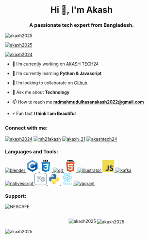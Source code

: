 <h1 align="center">Hi 👋, I'm Akash</h1>
<h3 align="center">A passionate tech expert from Bangladesh.</h3>

<p align="left"> <img src="https://komarev.com/ghpvc/?username=akaxh2025&label=Profile%20views&color=0e75b6&style=flat" alt="akaxh2025" /> </p>

<p align="left"> <a href="https://github.com/ryo-ma/github-profile-trophy"><img src="https://github-profile-trophy.vercel.app/?username=akaxh2025" alt="akaxh2025" /></a> </p>

<p align="left"> <a href="https://twitter.com/akaxh2024" target="blank"><img src="https://img.shields.io/twitter/follow/akaxh2024?logo=twitter&style=for-the-badge" alt="akaxh2024" /></a> </p>

- 🔭 I’m currently working on [AKASH TECH24](https://www.youtube.com/@akashtech24)

- 🌱 I’m currently learning **Python & Javascript**

- 👯 I’m looking to collaborate on [Github](https://github.com/akaxh2025)

- 💬 Ask me about **Technology**

- 📫 How to reach me **mdmahmudulhasanakash2022@gmail.com**

- ⚡ Fun fact **I think I am Beautiful**

<h3 align="left">Connect with me:</h3>
<p align="left">
<a href="https://twitter.com/akaxh2024" target="blank"><img align="center" src="https://raw.githubusercontent.com/rahuldkjain/github-profile-readme-generator/master/src/images/icons/Social/twitter.svg" alt="akaxh2024" height="30" width="40" /></a>
<a href="https://fb.com/mh21akash" target="blank"><img align="center" src="https://raw.githubusercontent.com/rahuldkjain/github-profile-readme-generator/master/src/images/icons/Social/facebook.svg" alt="mh21akash" height="30" width="40" /></a>
<a href="https://instagram.com/akaxh_21" target="blank"><img align="center" src="https://raw.githubusercontent.com/rahuldkjain/github-profile-readme-generator/master/src/images/icons/Social/instagram.svg" alt="akaxh_21" height="30" width="40" /></a>
<a href="https://www.youtube.com/c/akashtech24" target="blank"><img align="center" src="https://raw.githubusercontent.com/rahuldkjain/github-profile-readme-generator/master/src/images/icons/Social/youtube.svg" alt="akashtech24" height="30" width="40" /></a>
</p>

<h3 align="left">Languages and Tools:</h3>
<p align="left"> <a href="https://www.blender.org/" target="_blank" rel="noreferrer"> <img src="https://download.blender.org/branding/community/blender_community_badge_white.svg" alt="blender" width="40" height="40"/> </a> <a href="https://www.cprogramming.com/" target="_blank" rel="noreferrer"> <img src="https://raw.githubusercontent.com/devicons/devicon/master/icons/c/c-original.svg" alt="c" width="40" height="40"/> </a> <a href="https://www.w3schools.com/css/" target="_blank" rel="noreferrer"> <img src="https://raw.githubusercontent.com/devicons/devicon/master/icons/css3/css3-original-wordmark.svg" alt="css3" width="40" height="40"/> </a> <a href="https://git-scm.com/" target="_blank" rel="noreferrer"> <img src="https://www.vectorlogo.zone/logos/git-scm/git-scm-icon.svg" alt="git" width="40" height="40"/> </a> <a href="https://www.w3.org/html/" target="_blank" rel="noreferrer"> <img src="https://raw.githubusercontent.com/devicons/devicon/master/icons/html5/html5-original-wordmark.svg" alt="html5" width="40" height="40"/> </a> <a href="https://www.adobe.com/in/products/illustrator.html" target="_blank" rel="noreferrer"> <img src="https://www.vectorlogo.zone/logos/adobe_illustrator/adobe_illustrator-icon.svg" alt="illustrator" width="40" height="40"/> </a> <a href="https://developer.mozilla.org/en-US/docs/Web/JavaScript" target="_blank" rel="noreferrer"> <img src="https://raw.githubusercontent.com/devicons/devicon/master/icons/javascript/javascript-original.svg" alt="javascript" width="40" height="40"/> </a> <a href="https://kafka.apache.org/" target="_blank" rel="noreferrer"> <img src="https://www.vectorlogo.zone/logos/apache_kafka/apache_kafka-icon.svg" alt="kafka" width="40" height="40"/> </a> <a href="https://nativescript.org/" target="_blank" rel="noreferrer"> <img src="https://raw.githubusercontent.com/detain/svg-logos/780f25886640cef088af994181646db2f6b1a3f8/svg/nativescript.svg" alt="nativescript" width="40" height="40"/> </a> <a href="https://www.photoshop.com/en" target="_blank" rel="noreferrer"> <img src="https://raw.githubusercontent.com/devicons/devicon/master/icons/photoshop/photoshop-line.svg" alt="photoshop" width="40" height="40"/> </a> <a href="https://www.python.org" target="_blank" rel="noreferrer"> <img src="https://raw.githubusercontent.com/devicons/devicon/master/icons/python/python-original.svg" alt="python" width="40" height="40"/> </a> <a href="https://reactjs.org/" target="_blank" rel="noreferrer"> <img src="https://raw.githubusercontent.com/devicons/devicon/master/icons/react/react-original-wordmark.svg" alt="react" width="40" height="40"/> </a> <a href="https://www.vagrantup.com/" target="_blank" rel="noreferrer"> <img src="https://www.vectorlogo.zone/logos/vagrantup/vagrantup-icon.svg" alt="vagrant" width="40" height="40"/> </a> </p>

<h3 align="left">Support:</h3>
<p><a href="https://ko-fi.com/NESCAFE"> <img align="left" src="https://cdn.ko-fi.com/cdn/kofi3.png?v=3" height="50" width="210" alt="NESCAFE" /></a></p><br><br>

<p><img align="left" src="https://github-readme-stats.vercel.app/api/top-langs?username=akaxh2025&show_icons=true&locale=en&layout=compact" alt="akaxh2025" /></p>

<p>&nbsp;<img align="center" src="https://github-readme-stats.vercel.app/api?username=akaxh2025&show_icons=true&locale=en" alt="akaxh2025" /></p>

<p><img align="center" src="https://github-readme-streak-stats.herokuapp.com/?user=akaxh2025&" alt="akaxh2025" /></p>
